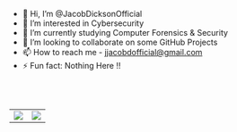 - 👋 Hi, I’m @JacobDicksonOfficial
- 👀 I’m interested in Cybersecurity 
- 🌱 I’m currently studying Computer Forensics & Security 
- 💞️ I’m looking to collaborate on some GitHub Projects 
- 📫 How to reach me - jjacobdofficial@gmail.com
- ⚡ Fun fact: Nothing Here !!

<br>
<br>
<table>
  <tr>
    <td><img src="https://github-readme-stats.vercel.app/api?username=JacobDicksonOfficial&show_icons=true&theme=merko" /></td>
    <td><img src="https://github-readme-streak-stats.herokuapp.com?user=JacobDicksonOfficial&theme=merko" /></td>
  </tr>
</table>



<!---
JacobDicksonOfficial/JacobDicksonOfficial is a ✨ special ✨ repository because its `README.md` (this file) appears on your GitHub profile.
You can click the Preview link to take a look at your changes.
--->
